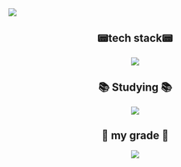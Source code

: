 <div>
  <img src="https://github.com/user-attachments/assets/3358aa27-06bd-4bd5-b5f1-6c6bd0b4bc21" />
</div>

<h2 align="center">📟tech stack📟</h2>
<div align="center">
  <img src="https://github.com/user-attachments/assets/e7f25217-012e-4b7f-8a5d-f171745d0e7e" / >
</div>

<h2 align="center">📚 Studying 📚</h2>
<div align="center">
  <img src="https://github.com/user-attachments/assets/14a58d5a-35fe-4b40-9639-546c003f5e75" / >
</div>

<h2 align="center">📝 my grade 📝</h2>
<div align="center">
  <img src="https://github.com/user-attachments/assets/5f39a006-8d4d-48cb-bf02-976dbe2e2236" / >
</div>
